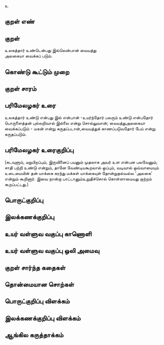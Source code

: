 உ

## குறள் எண் 


## குறள் 
உலகத்தார் உண்டென்பது இல்லென்பான் வையத்து  
அலகையா வைக்கப் படும்.

## கொண்டு கூட்டும் முறை


## குறள் சாரம் 


## பரிமேலழகர் உரை
உலகத்தார் உண்டு என்பது இல் என்பான் -உயர்ந்தோர் பலரும் உண்டு என்பதோர் பொருளைத்தன் புல்லறிவால் இல்லை என்று சொல்லுவான்; வையத்துஅலகையா வைக்கப்படும் - மகன் என்று கருதப்படான்,வையத்துக் காணப்படுவதோர் பேய் என்று கருதப்படும். 

## பரிமேலழகர் உரைகுறிப்பு   
(கடவுளும், மறுபிறப்பும், இருவினைப் பயனும் முதலாக அவர் உள என்பன பலவேனும், சாதி பற்றி உண்டு என்றும், தானே வேண்டியகூறலால் ஒப்பும், வடிவால் ஒவ்வாமையும் உடைமையின் தன் யாக்கை கரந்து மக்கள் யாக்கையுள் தோன்றுதல்வல்ல 'அலகை' என்றும் கூறினார். இவை நான்கு பாட்டானும்உறுதிச்சொல் கொள்ளாமையது குற்றம் கூறப்பட்டது.)

## பொருட்குறிப்பு 


## இலக்கணக்குறிப்பு  


## உயர் வள்ளுவ வகுப்பு காணொளி


## உயர் வள்ளுவ வகுப்பு ஒலி அமைவு 

 
## குறள் சார்ந்த கதைகள் 


## தொன்மையான சொற்கள்


## பொருட்குறிப்பு விளக்கம்


## இலக்கணக்குறிப்பு விளக்கம்


## ஆங்கில கருத்தாக்கம் 


